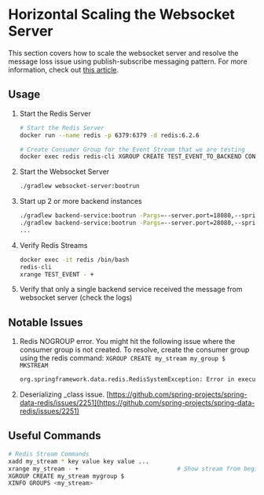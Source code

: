 # Horizontal Scaling the Websocket Server

This section covers how to scale the websocket server and resolve the message loss issue using publish-subscribe messaging
pattern. For more information, check out [this article]().

## Usage

1. Start the Redis Server
   
   ```bash
   # Start the Redis Server
   docker run --name redis -p 6379:6379 -d redis:6.2.6
   
   # Create Consumer Group for the Event Stream that we are testing
   docker exec redis redis-cli XGROUP CREATE TEST_EVENT_TO_BACKEND CONSUMER_GROUP $ MKSTREAM
   ```

2. Start the Websocket Server

   ```bash
   ./gradlew websocket-server:bootrun
   ```

3. Start up 2 or more backend instances

   ```bash
   ./gradlew backend-service:bootrun -Pargs=--server.port=18080,--spring.application.name=backend-A
   ./gradlew backend-service:bootrun -Pargs=--server.port=28080,--spring.application.name=backend-B
   ...
   ```

4. Verify Redis Streams

   ```bash
   docker exec -it redis /bin/bash
   redis-cli
   xrange TEST_EVENT - +
   ```

5. Verify that only a single backend service received the message from websocket server (check the logs)


## Notable Issues

1. Redis NOGROUP error. You might hit the following issue where the consumer group is not created. To resolve, create the
consumer group using the redis command: `XGROUP CREATE my_stream my_group $ MKSTREAM`

    ```bash
    org.springframework.data.redis.RedisSystemException: Error in execution; nested exception is io.lettuce.core.RedisCommandExecutionException: NOGROUP No such key 'TEST_EVENT_TO_BACKEND' or consumer group 'MY-GROUP' in XREADGROUP with GROUP option
    ```

2. Deserializing _class issue. [https://github.com/spring-projects/spring-data-redis/issues/2251](https://github.com/spring-projects/spring-data-redis/issues/2251)

## Useful Commands

```bash
# Redis Stream Commands
xadd my_stream * key value key value ...
xrange my_stream - +                            # Show stream from beginning to end
XGROUP CREATE my_stream mygroup $
XINFO GROUPS <my_stream>
```

